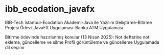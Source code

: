 # ibb_ecodation_javafx
IBB-Tech İstanbul-Ecodation Akademi-Java ile Yazılım Geliştirme-Bitirme Projesi Ödevi-JavaFX Uygulaması-Banka ATM Uygulaması

Bitirme ödevinde hazırlanmış konular (13 Nisan 2025):
Not defterine not ekleme, güncelleme ve silme
Profil görüntüleme ve güncelleme
Uygulamada dil seçimi
